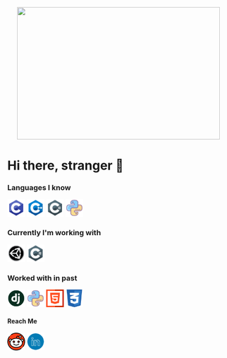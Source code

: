 <p align="center">
  <img width="460" height="300" src="monkeycoder.gif">
</p>

# Hi there, stranger 👋
<!--
**warhammer327/warhammer327** is a ✨ _special_ ✨ repository because its `README.md` (this file) appears on your GitHub profile.

Here are some ideas to get you started:

- 🔭 I’m currently working on ...
- 🌱 I’m currently learning ...
- 👯 I’m looking to collaborate on ...
- 🤔 I’m looking for help with ...
- 💬 Ask me about ...
- 📫 How to reach me: ...
- 😄 Pronouns: ...
- ⚡ Fun fact: ...
-->


### Languages I know
<p align="left">
   <a href="https://en.wikipedia.org/wiki/C_(programming_language)" target="_blank"><img width="40" height="40" src="/icons/c.png"></a>
   <a href="https://en.wikipedia.org/wiki/C%2B%2B" target="_blank"><img width="40" height="40" src="/icons/c++.png"></a>
   <a href="https://en.wikipedia.org/wiki/C_Sharp_(programming_language)" target="_blank"><img width="40" height="40" src="/icons/csharp.png"></a>
   <a href="https://www.python.org/about/gettingstarted/" target="_blank"><img width="40" height="40" src="/icons/python.png"></a>
</p>


### Currently I'm working with
<p align="left">
   <a href="https://unity.com/" target="_blank"><img width="40" height="40" src="/icons/unity.png"></a>
   <a href="https://en.wikipedia.org/wiki/C_Sharp_(programming_language)" target="_blank"><img width="40" height="40" src="/icons/csharp.png"></a>
</p>

### Worked with in past 
<p align="left">
  <a href="https://www.djangoproject.com/" target="_blank"><img width="40" height="40" src="/icons/django.png"></a>
  <a href="https://www.python.org/about/gettingstarted/" target="_blank"><img width="40" height="40" src="/icons/python.png"></a>
  <a href="https://en.wikipedia.org/wiki/HTML" target="_blank"><img width="40" height="40" src="/icons/html.png"></a>
  <a href="https://www.w3schools.com/css/" target="_blank"><img width="40" height="40" src="/icons/css.png"></a>
</p>

#### Reach Me
<p align="left">
  <a href="https://www.reddit.com/user/warhammer327" target="_blank"><img width="40" height="40" src="/icons/reddit.png"></a>
  <a href="https://www.linkedin.com/in/warhammer327/" target="_blank"><img width="40" height="40" src="/icons/linkedIn.png"></a>
</p>
